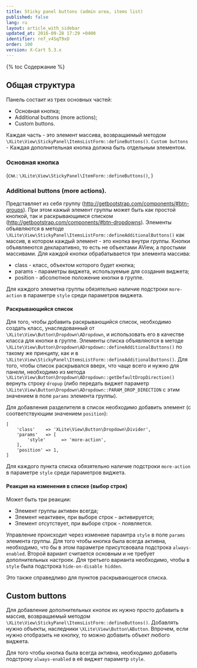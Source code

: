 ```yaml
---
title: Sticky panel buttons (admin area, items list)
published: false
lang: ru
layout: article_with_sidebar
updated_at: 2016-09-28 17:29 +0400
identifier: ref_v4SqT9xD
order: 100
version: X-Cart 5.3.x
---
```


{% toc Cодержание %}

## Общая структура

Панель состаит из трех основных частей:
- Основная кнопка;
- Additional buttons (more actions);
- Custom buttons.

Каждая часть - это элемент массива, возвращаемый методом `\XLite\View\StickyPanel\ItemsListForm::defineButtons()`. `Custom buttons` - Каждая дополнительная кнопка должна быть отдельным элементом.  

### Основная кнопка

(см.: `\XLite\View\StickyPanel\ItemForm::defineButtons()`, )

### Additional buttons (more actions).

Представляет из себя группу (http://getbootstrap.com/components/#btn-groups). При этом кажый элемент группы может быть как простой кнопкой, так и раскрывающимся списком (http://getbootstrap.com/components/#btn-dropdowns). Элементы объявляются в методе `\XLite\View\StickyPanel\ItemsListForm::defineAdditionalButtons()` как массив, в котором каждый элемент - это кнопка внутри группы. Кнопки объявляеются декларативно, то есть не объектами AView, а простыми массивами. Для каждой кнопки обрабатывается три элемента массива:

- class - класс, объектом которого будет кнопка;
- params - параметры виджета, используемые для создания виджета;
- position - абсолютное положение кнопки в группе.

Для каждого элеметна группы обязятельно наличие подстроки `more-action` в параметре `style` среди параметров виджета.

#### Раскрывающийся список

Для того, чтобы добавить раскрывающийся список, необходимо создать класс, унаследованный от `\XLite\View\Button\Dropdown\ADropdown`, и использовать его в качестве класса для кнопки в группе. Элементы списка объявляются в методе `\XLite\View\Button\Dropdown\ADropdown::defineAdditionalButtons()` по такому же принципу, как и в `\XLite\View\StickyPanel\ItemsListForm::defineAdditionalButtons()`. Для того, чтобы список раскрывался вверх, что чаще всего и нужно для панели, необходимо из метода `\XLite\View\Button\Dropdown\ADropdown::getDefaultDropDirection()` вернуть строку `dropup` (либо передать виджет параметр `\XLite\View\Button\Dropdown\ADropdown::PARAM_DROP_DIRECTION` с этим значением в поле `params` элемента группы).

Для добавления разделителя в список необходимо добавить элемент (с соответствующим значением `position`):

```
[
    'class'    => 'XLite\View\Button\Dropdown\Divider',
    'params'   => [
        'style'      => 'more-action',
    ],
    'position' => 1,
]
```

Для каждого пункта списка обязятельно наличие подстроки `more-action` в параметре `style` среди параметров виджета.


#### Реакция на изменения в списке (выбор строк)

Может быть три реакции:

- Элемент группы активен всегда;
- Элемент неактивен, при выборе строк - активируется;
- Элемент отсутствует, при выборе строк - появляется.

Управление происходит через изменеие парамтра `style` в поле `params` элемента группы. Для того чтобы кнопка была всегда активна, необходимо, что бы в этом параметре присутсвовала подстрока `always-enabled`. Второй вариант считается основным и не требует дополнительных настроек. Для третьего варианта необходимо, чтобы в `style` была подстрока `hide-on-disable hidden`.

Это также справедливо для пунктов раскрывающегося списка.

## Custom buttons

Для добавление дополнительных кнопок их нужно просто добавить в массив, возвращаемый методом `\XLite\View\StickyPanel\ItemsListForm::defineButtons()`. Добавлять нужно объекты, наследники `\XLite\View\Button\AButton`. Впрочем, если нужно отобразить не кнопку, то можно добавить объект любого виджета.

Для того чтобы кнопка была всегда активна, необходимо добавить подстроку `always-enabled` в её виджет параметр `style`.
